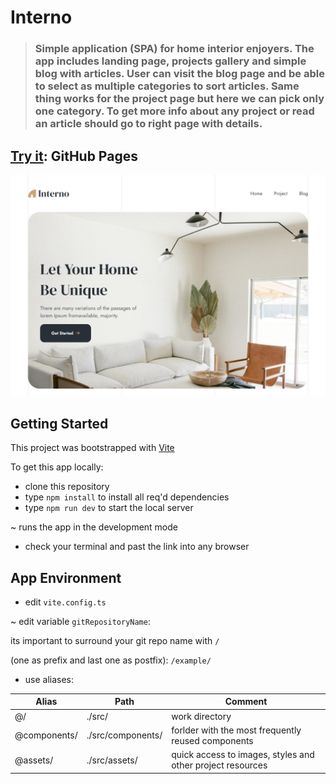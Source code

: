 # Interno

> ### Simple application (SPA) for home interior enjoyers. The app includes  landing page, projects gallery and simple blog with articles. User can visit the blog page and be able to select as multiple categories to sort articles. Same thing works for the project page but here we can pick only one category. To get more info about any project or read an article should go to right page with details.

## [Try it](https://v-elizarov.github.io/react-mobx-interno/): GitHub Pages

![Preview](/assets/preview.png)

## Getting Started

This project was bootstrapped with [Vite](https://vitejs.dev/guide/)

To get this app locally:

- clone this repository
- type `npm install` to install all req'd dependencies
- type `npm run dev` to start the local server

~ runs the app in the development mode
- check your terminal and past the link into any browser

## App Environment

- edit `vite.config.ts`

~ edit variable `gitRepositoryName`: 

its important to surround your git repo name with `/` 

(one as prefix and last one as postfix): `/example/`

- use aliases:

Alias | Path | Comment |
| --- | --- | --- |
@/ | ./src/ | work directory
@components/ | ./src/components/ | forlder with the most frequently reused components
@assets/ | ./src/assets/ | quick access to images, styles and other project resources

